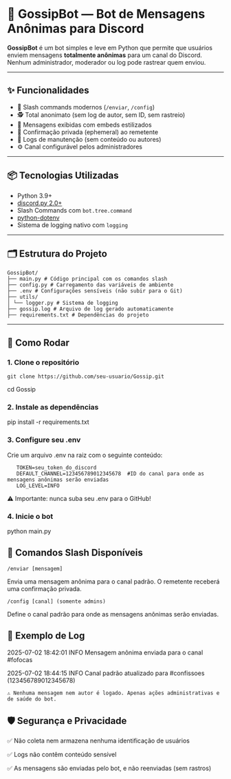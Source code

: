 # 🤫 GossipBot — Bot de Mensagens Anônimas para Discord

**GossipBot** é um bot simples e leve em Python que permite que usuários enviem mensagens **totalmente anônimas** para um canal do Discord. Nenhum administrador, moderador ou log pode rastrear quem enviou.

---

## ✨ Funcionalidades

- 💬 Slash commands modernos (`/enviar`, `/config`)
- 🕵️ Total anonimato (sem log de autor, sem ID, sem rastreio)
- 🎨 Mensagens exibidas com embeds estilizados
- 🔐 Confirmação privada (ephemeral) ao remetente
- 📁 Logs de manutenção (sem conteúdo ou autores)
- ⚙️ Canal configurável pelos administradores

---

## 📦 Tecnologias Utilizadas

- Python 3.9+
- [discord.py 2.0+](https://discordpy.readthedocs.io/en/stable/)
- Slash Commands com `bot.tree.command`
- [python-dotenv](https://pypi.org/project/python-dotenv/)
- Sistema de logging nativo com `logging`

---

## 🗂️ Estrutura do Projeto

    GossipBot/
    ├── main.py # Código principal com os comandos slash
    ├── config.py # Carregamento das variáveis de ambiente
    ├── .env # Configurações sensíveis (não subir para o Git)
    ├── utils/
    │ └── logger.py # Sistema de logging
    ├── gossip.log # Arquivo de log gerado automaticamente
    ├── requirements.txt # Dependências do projeto

---

## 🚀 Como Rodar

### 1. Clone o repositório
    git clone https://github.com/seu-usuario/Gossip.git

cd Gossip

### 2. Instale as dependências

pip install -r requirements.txt

### 3. Configure seu .env

Crie um arquivo .env na raiz com o seguinte conteúdo:

       TOKEN=seu_token_do_discord
       DEFAULT_CHANNEL=123456789012345678  #ID do canal para onde as mensagens anônimas serão enviadas
       LOG_LEVEL=INFO

⚠️ Importante: nunca suba seu .env para o GitHub!

### 4. Inicie o bot
python main.py

## 💬 Comandos Slash Disponíveis
    /enviar [mensagem]

Envia uma mensagem anônima para o canal padrão. O remetente receberá uma confirmação privada.

    /config [canal] (somente admins)

Define o canal padrão para onde as mensagens anônimas serão enviadas.

## 🧾 Exemplo de Log
2025-07-02 18:42:01 INFO Mensagem anônima enviada para o canal #fofocas

2025-07-02 18:44:15 INFO Canal padrão atualizado para #confissoes (123456789012345678)

    ⚠️ Nenhuma mensagem nem autor é logado. Apenas ações administrativas e de saúde do bot.

## 🛡️ Segurança e Privacidade

✅ Não coleta nem armazena nenhuma identificação de usuários

✅ Logs não contêm conteúdo sensível

✅ As mensagens são enviadas pelo bot, e não reenviadas (sem rastros)
